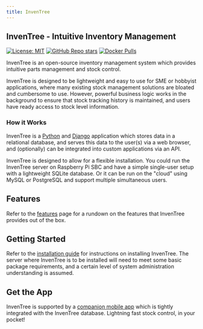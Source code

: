 ```yaml
---
title: InvenTree
---
```


## InvenTree - Intuitive Inventory Management 

[![License: MIT](https://img.shields.io/badge/License-MIT-yellow.svg)](https://opensource.org/licenses/MIT)
[![GitHub Repo stars](https://img.shields.io/github/stars/inventree/inventree?label=View%20On%20GitHub&style=social)](https://github.com/inventree/inventree)
[![Docker Pulls](https://img.shields.io/docker/pulls/inventree/inventree)](https://hub.docker.com/r/inventree/inventree)


InvenTree is an open-source inventory management system which provides intuitive parts management and stock control. 

InvenTree is designed to be lightweight and easy to use for SME or hobbyist applications, where many existing stock management solutions are bloated and cumbersome to use. However, powerful business logic works in the background to ensure that stock tracking history is maintained, and users have ready access to stock level information.

### How it Works

InvenTree is a [Python](https://www.python.org/) and [Django](https://www.djangoproject.com/) application which stores data in a relational database, and serves this data to the user(s) via a web browser, and (optionally) can be integrated into custom applications via an API.

InvenTree is designed to allow for a flexible installation. You could run the InvenTree server on Raspberry Pi SBC and have a simple single-user setup with a lightweight SQLite database. Or it can be run on the "cloud" using MySQL or PostgreSQL and support multiple simultaneous users.

## Features

Refer to the [features](./features) page for a rundown on the features that InvenTree provides out of the box.

## Getting Started

Refer to the [installation guide](./start/install) for instructions on installing InvenTree. The server where InvenTree is to be installed will need to meet some basic package requirements, and a certain level of system administration understanding is assumed.

## Get the App

InvenTree is supported by a [companion mobile app](./app/app) which is tightly integrated with the InvenTree database. Lightning fast stock control, in your pocket!